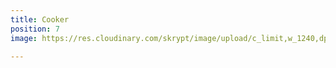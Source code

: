 ```yaml
---
title: Cooker
position: 7
image: https://res.cloudinary.com/skrypt/image/upload/c_limit,w_1240,dpr_auto,f_auto/v1583867271/chrinas/Kitchen_2_wl5fap.webp

---
```


